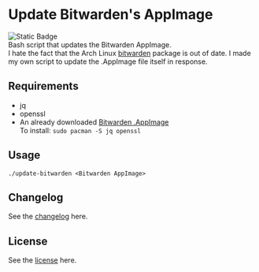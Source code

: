 # Update Bitwarden's AppImage
![Static Badge](https://img.shields.io/badge/WOO-HOO-blue)  
Bash script that updates the Bitwarden AppImage.  
I hate the fact that the Arch Linux [bitwarden](https://archlinux.org/packages/extra/x86_64/bitwarden/) package is out of date. I made my own script to update the .AppImage file itself in response.

## Requirements
- jq
- openssl
- An already downloaded [Bitwarden .AppImage](https://bitwarden.com/download/)  
To install: `sudo pacman -S jq openssl`


## Usage
`./update-bitwarden <Bitwarden AppImage>`

## Changelog
See the [changelog](CHANGELOG) here.

## License
See the [license](LICENSE) here.
